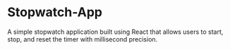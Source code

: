 # Stopwatch-App
A simple stopwatch application built using React that allows users to start, stop, and reset the timer with millisecond precision.
